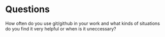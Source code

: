 # Questions
How often do you use git/github in your work and what kinds of situations do you find it very helpful or when is it uneccessary? 

